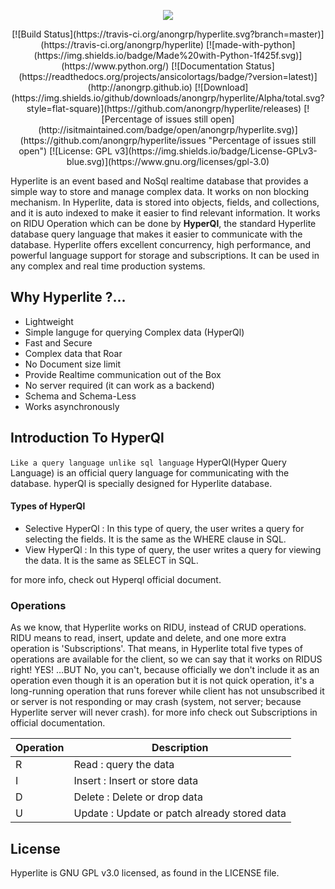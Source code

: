 <p align="center">   
<img src="https://raw.githubusercontent.com/anongrp/hyperlite/master/docs/assets/logos/Hyperlite%20logo%20500x500.png">
</p>

<p align="center">
 <!-- [![Status](https://img.shields.io/badge/hyperlite-underdevelopment-blue.svg)](https://github.com/anongrp/hyperlite/releases)-->
 [![Build Status](https://travis-ci.org/anongrp/hyperlite.svg?branch=master)](https://travis-ci.org/anongrp/hyperlite)
 [![made-with-python](https://img.shields.io/badge/Made%20with-Python-1f425f.svg)](https://www.python.org/)
 [![Documentation Status](https://readthedocs.org/projects/ansicolortags/badge/?version=latest)](http://anongrp.github.io)
 [![Download](https://img.shields.io/github/downloads/anongrp/hyperlite/Alpha/total.svg?style=flat-square)](https://github.com/anongrp/hyperlite/releases)
 [![Percentage of issues still open](http://isitmaintained.com/badge/open/anongrp/hyperlite.svg)](https://github.com/anongrp/hyperlite/issues "Percentage of issues still open")
 [![License: GPL v3](https://img.shields.io/badge/License-GPLv3-blue.svg)](https://www.gnu.org/licenses/gpl-3.0)
 </p>


Hyperlite is an event based and NoSql realtime database that provides a simple way to store and manage complex data. It works on non blocking mechanism. In Hyperlite, data is stored into objects, fields, and collections, and it is auto indexed to make it easier to find relevant information.
It works on RIDU Operation which can be done by **HyperQl**, the standard Hyperlite database query language that makes it easier to communicate with the database. Hyperlite offers excellent concurrency, high performance, and powerful language support for storage and subscriptions. It can be used in any complex and real time production systems.

## Why Hyperlite ?...
* Lightweight 
* Simple languge for querying Complex data (HyperQl)
* Fast and Secure 
* Complex data that Roar 
* No Document size limit
* Provide Realtime communication out of the Box 
* No server required (it can work as a backend) 
* Schema and Schema-Less
* Works asynchronously

## Introduction To HyperQl
`Like a query language unlike sql language`
HyperQl(Hyper Query Language) is an official query language for communicating with the database. hyperQl is specially designed for Hyperlite database.
#### Types of HyperQl
* Selective HyperQl
    : In this type of query, the user writes a query for selecting the fields. It is the same as the WHERE clause in SQL.
* View HyperQl
    : In this type of query, the user writes a query for viewing the data. It is the same as SELECT in SQL.

for more info, check out Hyperql official document.

### Operations
 As we know, that Hyperlite works on RIDU, instead of CRUD operations. RIDU means to read, insert, update and delete, and one more extra operation is 'Subscriptions'. That means, in Hyperlite total five types of operations are available for the client, so we can say that it works on RIDUS right! YES! …BUT No, you can't, because officially we don't include it as an operation even though it is an operation but it is not quick operation, it's a long-running operation that runs forever while client has not unsubscribed it or server is not responding or may crash (system, not server; because Hyperlite server will never crash).
 for more info check out Subscriptions in official documentation.

| Operation | Description |
| ----------- | ----------- |
| R | Read : query the data |
| I | Insert : Insert or store data |
| D | Delete : Delete or drop data |
| U | Update : Update or patch already stored data|

## License

Hyperlite is GNU GPL v3.0 licensed, as found in the LICENSE file.
